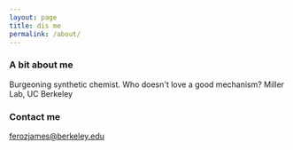 ```yaml
---
layout: page
title: dis me
permalink: /about/
---
```


### A bit about me

Burgeoning synthetic chemist. Who doesn't love a good mechanism? Miller Lab, UC Berkeley

### Contact me

[ferozjames@berkeley.edu](mailto:email@domain.com)